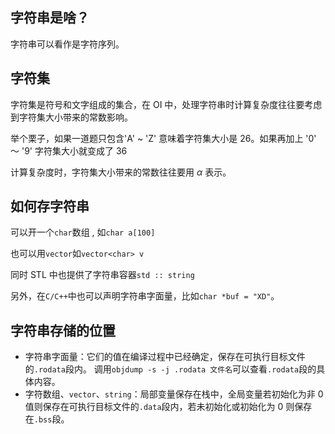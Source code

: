 ## 字符串是啥？

字符串可以看作是字符序列。

## 字符集

字符集是符号和文字组成的集合，在 OI 中，处理字符串时计算复杂度往往要考虑到字符集大小带来的常数影响。

举个栗子，如果一道题只包含'A' ~ 'Z' 意味着字符集大小是 26。如果再加上 '0' ～ '9' 字符集大小就变成了 36

计算复杂度时，字符集大小带来的常数往往要用 $\alpha$ 表示。

## 如何存字符串

可以开一个`char`数组 , 如`char a[100]`

也可以用`vector`如`vector<char> v`

同时 STL 中也提供了字符串容器`std :: string`

另外，在`C/C++`中也可以声明字符串字面量，比如`char *buf = "XD"`。

## 字符串存储的位置

-   字符串字面量：它们的值在编译过程中已经确定，保存在可执行目标文件的`.rodata`段内。
    调用`objdump -s -j .rodata 文件名`可以查看`.rodata`段的具体内容。
-   字符数组、`vector`、`string`：局部变量保存在栈中，全局变量若初始化为非 0 值则保存在可执行目标文件的`.data`段内，若未初始化或初始化为 0 则保存在`.bss`段。
